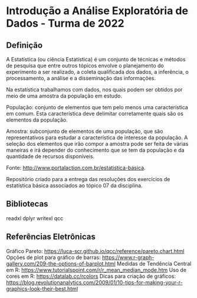 # Introdução a Análise Exploratória de Dados - Turma de 2022
## Definição
A Estatística (ou ciência Estatística) é um conjunto de técnicas e métodos de pesquisa que entre outros tópicos envolve o planejamento do experimento a ser realizado, a coleta qualificada dos dados, a inferência, o processamento, a análise e a disseminação das informações.

Na estatística trabalhamos com dados, nos quais podem ser obtidos por meio de uma amostra da população em estudo.

População: conjunto de elementos que tem pelo menos uma característica em comum. Esta característica deve delimitar corretamente quais são os elementos da população.

Amostra: subconjunto de elementos de uma população, que são representativos para estudar a característica de interesse da população. A seleção dos elementos que irão compor a amostra pode ser feita de várias maneiras e irá depender do conhecimento que se tem da população e da quantidade de recursos disponíveis.

Fonte: http://www.portalaction.com.br/estatistica-basica. 

Repositório criado para a entrega das resoluções dos exercícios de estatística básica associados ao tópico 07 da disciplina.

## Bibliotecas
readxl
dplyr
writexl
qcc

## Referências Eletrônicas
Gráfico Pareto: https://luca-scr.github.io/qcc/reference/pareto.chart.html
Opções de plot para gráfico de barras: https://www.r-graph-gallery.com/209-the-options-of-barplot.html
Medidas de Tendência Central em R: https://www.tutorialspoint.com/r/r_mean_median_mode.htm
Uso de cores em R: https://datalab.cc/rcolors
Dicas para criação de gráficos: https://blog.revolutionanalytics.com/2009/01/10-tips-for-making-your-r-graphics-look-their-best.html
